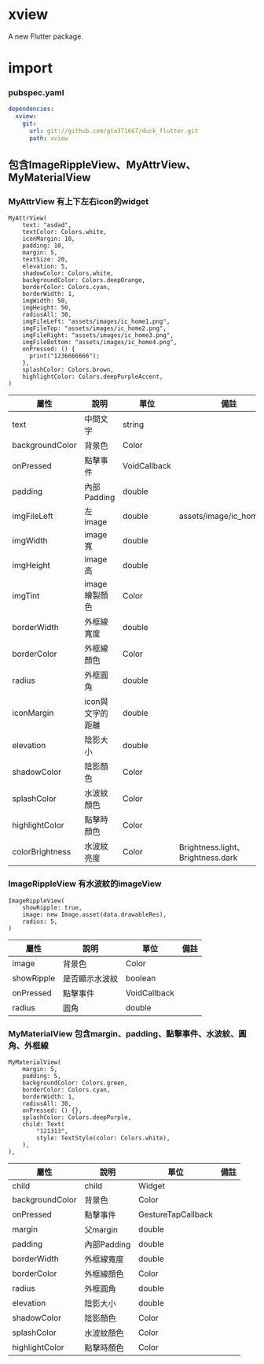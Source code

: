 # xview

A new Flutter package.

# import 
### pubspec.yaml

```yaml
dependencies:
  xview:
    git:
      url: git://github.com/gta371667/duck_flutter.git
      path: xview
```

## 包含ImageRippleView、MyAttrView、MyMaterialView

### MyAttrView 有上下左右icon的widget
```flutter
MyAttrView(
	text: "asdad",
	textColor: Colors.white,
	iconMargin: 10,
	padding: 10,
	margin: 5,
	textSize: 20,
	elevation: 5,
	shadowColor: Colors.white,
	backgroundColor: Colors.deepOrange,
	borderColor: Colors.cyan,
	borderWidth: 1,
	imgWidth: 50,
	imgHeight: 50,
	radiusAll: 30,
	imgFileLeft: "assets/images/ic_home1.png",
	imgFileTop: "assets/images/ic_home2.png",
	imgFileRight: "assets/images/ic_home3.png",
	imgFileBottom: "assets/images/ic_home4.png",
	onPressed: () {
	  print("1236666666");
	},
	splashColor: Colors.brown,
	highlightColor: Colors.deepPurpleAccent,
)
```

| 屬性 | 說明 | 單位 | 備註 |
| --- | --- | --- | --- |
| text | 中間文字 | string |  |
| backgroundColor | 背景色 | Color |  |
| onPressed | 點擊事件 | VoidCallback |  |
| padding | 內部Padding | double |  |
| imgFileLeft | 左image | double | assets/image/ic_home.png |
| imgWidth | image寬 | double |  |
| imgHeight | image高 | double |  |
| imgTint | image繪製顏色 | Color |  |
| borderWidth | 外框線寬度 | double |  |
| borderColor | 外框線顏色 | Color |  |
| radius | 外框圓角 | double |  |
| iconMargin | icon與文字的距離 | double |  |
| elevation | 陰影大小 | double |  |
| shadowColor | 陰影顏色 | Color |  |
| splashColor | 水波紋顏色 | Color |  |
| highlightColor | 點擊時顏色 | Color |  |
| colorBrightness | 水波紋亮度 | Color | Brightness.light、Brightness.dark |

### ImageRippleView 有水波紋的imageView
```flutter
ImageRippleView(
	showRipple: true,
	image: new Image.asset(data.drawableRes),
	radius: 5,
)
```
| 屬性 | 說明 | 單位 | 備註 |
| --- | --- | --- | --- |
| image | 背景色 | Color |  |
| showRipple | 是否顯示水波紋 | boolean |  |
| onPressed | 點擊事件 | VoidCallback |  |
| radius | 圓角 | double |  |


### MyMaterialView 包含margin、padding、點擊事件、水波紋、圓角、外框線
```flutter
MyMaterialView(
	margin: 5,
	padding: 5,
	backgroundColor: Colors.green,
	borderColor: Colors.cyan,
	borderWidth: 1,
	radiusAll: 30,
	onPressed: () {},
	splashColor: Colors.deepPurple,
	child: Text(
		"121313",
		style: TextStyle(color: Colors.white),
	),
),
```
| 屬性 | 說明 | 單位 | 備註 |
| --- | --- | --- | --- |
| child | child | Widget |  |
| backgroundColor | 背景色 | Color |  |
| onPressed | 點擊事件 | GestureTapCallback |  |
| margin | 父margin | double |  |
| padding | 內部Padding | double |  |
| borderWidth | 外框線寬度 | double |  |
| borderColor | 外框線顏色 | Color |  |
| radius | 外框圓角 | double |  |
| elevation | 陰影大小 | double |  |
| shadowColor | 陰影顏色 | Color |  |
| splashColor | 水波紋顏色 | Color |  |
| highlightColor | 點擊時顏色 | Color |  |

